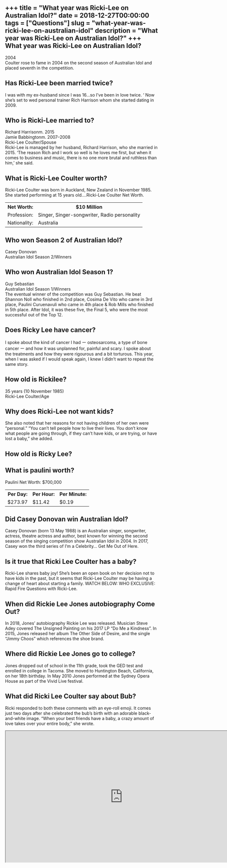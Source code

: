 +++
title = "What year was Ricki-Lee on Australian Idol?"
date = 2018-12-27T00:00:00
tags = ["Questions"]
slug = "what-year-was-ricki-lee-on-australian-idol"
description = "What year was Ricki-Lee on Australian Idol?"
+++
What year was Ricki-Lee on Australian Idol?
-------------------------------------------

2004  
Coulter rose to fame in 2004 on the second season of Australian Idol and placed seventh in the competition.

Has Ricki-Lee been married twice?
---------------------------------

I was with my ex-husband since I was 16…so I’ve been in love twice. ‘ Now she’s set to wed personal trainer Rich Harrison whom she started dating in 2009.

Who is Ricki-Lee married to?
----------------------------

 Richard Harrisonm. 2015  
Jamie Babbingtonm. 2007–2008  
Ricki-Lee Coulter/Spouse  
Ricki-Lee is managed by her husband, Richard Harrison, who she married in 2015. ‘The reason Rich and I work so well is he loves me first, but when it comes to business and music, there is no one more brutal and ruthless than him,’ she said.

What is Ricki-Lee Coulter worth?
--------------------------------

Ricki-Lee Coulter was born in Auckland, New Zealand in November 1985. She started performing at 15 years old….Ricki-Lee Coulter Net Worth.

<table><tr><th>Net Worth:</th><th>$10 Million</th></tr><tr><td>Profession:</td><td>Singer, Singer-songwriter, Radio personality</td></tr><tr><td>Nationality:</td><td>Australia</td></tr></table>

Who won Season 2 of Australian Idol?
------------------------------------

Casey Donovan  
Australian Idol Season 2/Winners

Who won Australian Idol Season 1?
---------------------------------

Guy Sebastian  
Australian Idol Season 1/Winners  
The eventual winner of the competition was Guy Sebastian. He beat Shannon Noll who finished in 2nd place, Cosima De Vito who came in 3rd place, Paulini Curuenavuli who came in 4th place &amp; Rob Mills who finished in 5th place. After Idol, it was these five, the Final 5, who were the most successful out of the Top 12.

Does Ricky Lee have cancer?
---------------------------

I spoke about the kind of cancer I had ー osteosarcoma, a type of bone cancer ー and how it was unplanned for, painful and scary. I spoke about the treatments and how they were rigourous and a bit torturous. This year, when I was asked if I would speak again, I knew I didn’t want to repeat the same story.

How old is Rickilee?
--------------------

35 years (10 November 1985)  
Ricki-Lee Coulter/Age

Why does Ricki-Lee not want kids?
---------------------------------

She also noted that her reasons for not having children of her own were “personal.” “You can’t tell people how to live their lives. You don’t know what people are going through, if they can’t have kids, or are trying, or have lost a baby,” she added.

How old is Ricky Lee?
---------------------

What is paulini worth?
----------------------

Paulini Net Worth: $700,000

<table><tr><th>Per Day:</th><th>Per Hour:</th><th>Per Minute:</th></tr><tr><td>$273.97</td><td>$11.42</td><td>$0.19</td></tr></table>

Did Casey Donovan win Australian Idol?
--------------------------------------

Casey Donovan (born 13 May 1988) is an Australian singer, songwriter, actress, theatre actress and author, best known for winning the second season of the singing competition show Australian Idol in 2004. In 2017, Casey won the third series of I’m a Celebrity… Get Me Out of Here.

Is it true that Ricki Lee Coulter has a baby?
---------------------------------------------

Ricki-Lee shares baby joy! She’s been an open book on her decision not to have kids in the past, but it seems that Ricki-Lee Coulter may be having a change of heart about starting a family. WATCH BELOW: WHO EXCLUSIVE: Rapid Fire Questions with Ricki-Lee.

When did Rickie Lee Jones autobiography Come Out?
-------------------------------------------------

In 2018, Jones’ autobiography Rickie Lee was released. Musician Steve Adey covered The Unsigned Painting on his 2017 LP “Do Me a Kindness”. In 2015, Jones released her album The Other Side of Desire, and the single “Jimmy Choos” which references the shoe brand.

Where did Rickie Lee Jones go to college?
-----------------------------------------

Jones dropped out of school in the 11th grade, took the GED test and enrolled in college in Tacoma. She moved to Huntington Beach, California, on her 18th birthday. In May 2010 Jones performed at the Sydney Opera House as part of the Vivid Live festival.

What did Ricki Lee Coulter say about Bub?
-----------------------------------------

Ricki responded to both these comments with an eye-roll emoji. It comes just two days after she celebrated the bub’s birth with an adorable black-and-white image. “When your best friends have a baby, a crazy amount of love takes over your entire body,” she wrote.

<iframe allow="accelerometer; autoplay; clipboard-write; encrypted-media; gyroscope; picture-in-picture" allowfullscreen="" class="__youtube_prefs__  epyt-is-override  no-lazyload" data-no-lazy="1" data-origheight="433" data-origwidth="770" data-skipgform_ajax_framebjll="" height="433" id="_ytid_19240" loading="lazy" src="https://www.youtube.com/embed/p19o9qIS3wo?enablejsapi=1&autoplay=0&cc_load_policy=0&cc_lang_pref=&iv_load_policy=1&loop=0&modestbranding=0&rel=1&fs=1&playsinline=0&autohide=2&theme=dark&color=red&controls=1&" title="YouTube player" width="770"></iframe>